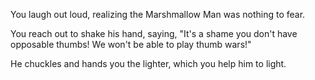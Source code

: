 You laugh out loud, realizing the Marshmallow Man was nothing to fear.

You reach out to shake his hand, saying,
"It's a shame you don't have opposable thumbs! We won't be able to play thumb wars!"

He chuckles and hands you the lighter, which you help him to light.